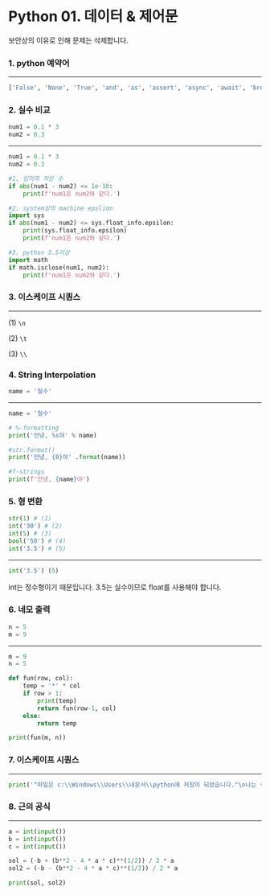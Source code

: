 # Python 01. 데이터 & 제어문

보안상의 이유로 인해 문제는 삭제합니다.



### 1. python 예약어



---

```python
['False', 'None', 'True', 'and', 'as', 'assert', 'async', 'await', 'break', 'class', 'continue', 'def', 'del', 'elif', 'else', 'except', 'finally', 'for', 'from', 'global', 'if', 'import', 'in', 'is', 'lambda', 'nonlocal', 'not', 'or', 'pass', 'raise', 'return', 'try', 'while', 'with', 'yield']
```



### 2. 실수 비교



```python
num1 = 0.1 * 3
num2 = 0.3
```

---

```python
num1 = 0.1 * 3
num2 = 0.3

#1. 임의의 작은 수
if abs(num1 - num2) <= 1e-10:
    print(f'num1은 num2와 같다.')

#2. system상의 machine epslion
import sys
if abs(num1 - num2) <= sys.float_info.epsilon:
    print(sys.float_info.epsilon)
    print(f'num1은 num2와 같다.')

#3. python 3.5이상
import math
if math.isclose(num1, num2):
    print(f'num1은 num2와 같다.')
```



### 3. 이스케이프 시퀀스



---

(1) `\n`

(2) `\t`

(3) `\\`



### 4. String Interpolation



```python
name = '철수'
```

---

```python
name = '철수'

# %-formatting
print('안녕, %s야' % name)

#str.format()
print('안녕, {0}야' .format(name))

#f-strings
print(f'안녕, {name}야')
```



### 5. 형 변환



```python
str(1) # (1)
int('30') # (2)
int(5) # (3)
bool('50') # (4)
int('3.5') # (5)
```

---

```python
int('3.5') (5)
```

int는 정수형이기 때문입니다. 3.5는 실수이므로 float를 사용해야 합니다.



### 6. 네모 출력



```python
n = 5
m = 9
```

---

```python
m = 9
n = 5

def fun(row, col):
    temp = '*' * col
    if row > 1:
        print(temp)
        return fun(row-1, col)
    else:
        return temp

print(fun(m, n))
```



### 7. 이스케이프 시퀀스



---

```python
print('"파일은 c:\\Windows\\Users\\내문서\\python에 저장이 되었습니다."\n나는 생각했다. \'cd를 써서 git bash로 들어가 봐야지.\'')
```





### 8. 근의 공식



---

```python
a = int(input())
b = int(input())
c = int(input())

sol = (-b + (b**2 - 4 * a * c)**(1/2)) / 2 * a
sol2 = (-b - (b**2 - 4 * a * c)**(1/2)) / 2 * a

print(sol, sol2)
```



